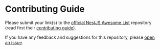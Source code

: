 # Contributing Guide

Please submit your link(s) to the [official NestJS Awesome List](https://github.com/nestjs/awesome-nestjs) repository (read first their [contributing guide](https://github.com/nestjs/awesome-nestjs/blob/master/CONTRIBUTING.md)).

If you have any feedback and suggestions for this repository, please [open an issue](https://github.com/nestjs/awesome-nestjs/issues/new).
